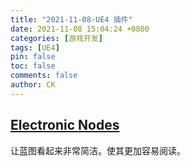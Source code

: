 ```yaml
---
title: "2021-11-08-UE4 插件"
date: 2021-11-08 15:04:24 +0800
categories: [游戏开发]
tags: [UE4]
pin: false
toc: false
comments: false
author: CK
---
```



## [Electronic Nodes](https://www.unrealengine.com/marketplace/en-US/product/electronic-nodes)
让蓝图看起来非常简洁。使其更加容易阅读。
